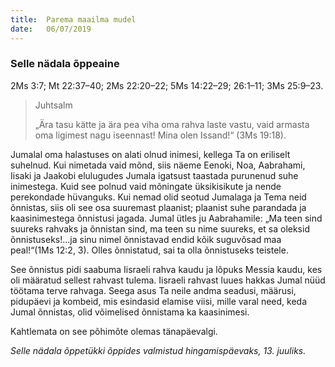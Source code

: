```yaml
---
title:  Parema maailma mudel
date:   06/07/2019
---
```


### Selle nädala õppeaine
2Ms 3:7; Mt 22:37–40; 2Ms 22:20–22; 5Ms 14:22–29; 26:1–11; 3Ms 25:9–23.

> <p>Juhtsalm</p>
> „Ära tasu kätte ja ära pea viha oma rahva laste vastu, vaid armasta oma ligimest nagu iseennast! Mina olen Issand!“ (3Ms 19:18).

Jumalal oma halastuses on alati olnud inimesi, kellega Ta on eriliselt suhelnud. Kui nimetada vaid mõnd, siis näeme Eenoki, Noa, Aabrahami, Iisaki ja Jaakobi elulugudes Jumala igatsust taastada purunenud suhe inimestega. Kuid see polnud vaid mõningate üksikisikute ja nende perekondade hüvanguks. Kui nemad olid seotud Jumalaga ja Tema neid õnnistas, siis oli see osa suuremast plaanist; plaanist suhe parandada ja kaasinimestega õnnistusi jagada. Jumal ütles ju Aabrahamile: „Ma teen sind suureks rahvaks ja õnnistan sind, ma teen su nime suureks, et sa oleksid õnnistuseks!...ja sinu nimel õnnistavad endid kõik suguvõsad maa peal!“(1Ms 12:2, 3). Olles õnnistatud, sai ta olla õnnistuseks teistele.

See õnnistus pidi saabuma Iisraeli rahva kaudu ja lõpuks Messia kaudu, kes oli määratud sellest rahvast tulema. Iisraeli rahvast luues hakkas Jumal nüüd töötama terve rahvaga. Seega asus Ta neile andma seadusi, määrusi, pidupäevi ja kombeid, mis esindasid elamise viisi, mille varal need, keda Jumal õnnistas, olid võimelised õnnistama ka kaasinimesi.

Kahtlemata on see põhimõte olemas tänapäevalgi.

_Selle nädala õppetükki õppides valmistud hingamispäevaks, 13. juuliks._
